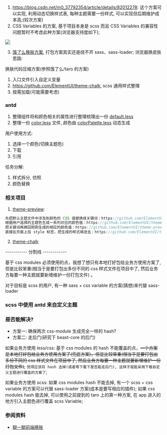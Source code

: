 1. https://blog.csdn.net/m0_37792354/article/details/82012278: 这个方案可以实现, 利用动态切换样式表, 每种主题需要一份样式, 可以实现但后期维护成本高;(较次方案)
2. CSS Variables 的方案, 基于项目本身是 scss 而且 CSS Variables 的兼容性问题暂时不考虑此种方案(浏览器支持度如下);

![](http://with.muyunyun.cn/fe11d88b92efa1249d58fe13d5c737dd.jpg)

3. [饿了么换肤方案](https://github.com/ElemeFE/element/issues/3054#issuecomment-282527907), 打包方案其实还是绕不开 sass、sass-loader;
浏览器换皮肤思路:

换肤代码压缩方案(参照饿了么/taro 的方案)
1. 入口文件引入自定义变量
2. https://github.com/ElementUI/theme-chalk, scss 通用样式整理
3. 按需加载(可能需要考虑)

### antd

1. 整理组件将和颜色相关的属性进行整理梳理出一份 [default.less](https://github.com/ant-design/ant-design/blob/c6f991d5af/components/style/themes/default.less)
2. 整理一份 [color.less](https://github.com/ant-design/ant-design/blob/c6f991d5af/components/style/color/colors.less) 文件, 颜色由 [colorPalette.less](https://github.com/ant-design/ant-design/blob/c6f991d5af/components/style/color/colorPalette.less) 动态生成

用户使用方式:

1. 选择一个颜色(切换主题色)
2. 下载
3. 引用

任务分解:

1. 样式拆分, 仿照
2. 颜色替换

### 相关项目

1. [theme-preview](实时换色方案):

```js
先把默认主题文件中涉及到颜色的 CSS 值替换成关键词：https://github.com/ElementUI/theme-preview/blob/master/src/app.vue#L250-L274
根据用户选择的主题色生成一系列对应的颜色值：https://github.com/ElementUI/theme-preview/blob/master/src/utils/formula.json
把关键词再换回刚刚生成的相应的颜色值：https://github.com/ElementUI/theme-preview/blob/master/src/utils/color.js
直接在页面上加 style 标签，把生成的样式填进去：https://github.com/ElementUI/theme-preview/blob/master/src/app.vue#L198-L211
```

2. [theme-chalk](https://github.com/ElementUI/theme-chalk)

----------- 分割线 ------------

基于 css modules 必须使用的点，我想了想只有本地打好包给业务方使用方案了, 但是比较笨重(相当于是要打包出多份不同的 css 样式文件在项目中了, 然后业务方每要一种主题就要新增维护一份打包文件) 。

对于目标是 scss 的用户, 有一种 sass + css variable 的方案(猜想)来代替 sass-loader

### scss 中使用 antd 来自定义主题

### 是否能解决?

* 方案一: 确保两次 css-module 生成完全一样的 hash?
* 方案二: 走后门(研究下 beast-core 的后门)

如果业务方使用 less/css: 基于 css modules 的 hash 不能覆盖的点，~~一个方案是本地打好包给业务方使用方案了(兜底方案)，但是比较笨重(相当于是要打包出多份不同的 css 样式文件在项目中了, 然后业务方每要一种主题就要新增维护一份打包文件)~~; `觉得应该将 hash 去掉(或者等下看下是否能走后门), 这样子就能采用下载自定义主题进行覆盖的方案了`;

如果业务方使用 scss: 如果 css modules hash 不能去掉, 有一个 scss + css variable 的方案可以代替 sass-loader 方案(成本是要写相应的插件); 如果 css modules hash 能去掉, 可以使用之前提到的 taro 上的第一种方案, 在 app 进入的地方引入主题色进行覆盖 scss Variable;

### 参阅资料

* [聊一聊前端换肤](https://juejin.im/post/5ca41617f265da3092006155)